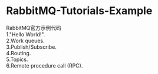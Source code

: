 # RabbitMQ-Tutorials-Example  
RabbitMQ官方示例代码  
1."Hello World!".  
2.Work queues.  
3.Publish/Subscribe.  
4.Routing.  
5.Topics.  
6.Remote procedure call (RPC).  


